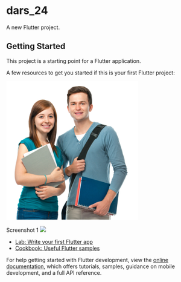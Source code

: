 # dars_24

A new Flutter project.

## Getting Started

This project is a starting point for a Flutter application.

A few resources to get you started if this is your first Flutter project:

<img src="assets/images/image.png" width="350" title="hover text">

Screenshot 1
<img src="assets/images/s.png" width="300">

- [Lab: Write your first Flutter app](https://docs.flutter.dev/get-started/codelab)
- [Cookbook: Useful Flutter samples](https://docs.flutter.dev/cookbook)

For help getting started with Flutter development, view the
[online documentation](https://docs.flutter.dev/), which offers tutorials,
samples, guidance on mobile development, and a full API reference.
